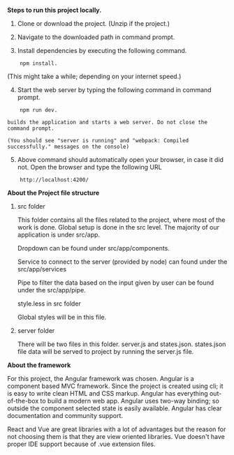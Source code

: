 
**Steps to run this project locally.**

1. Clone or download the project. (Unzip if the project.)

2. Navigate to the downloaded path in command prompt.

3. Install dependencies by executing the following command.

```
    npm install.
```
   (This might take a while; depending on your internet speed.)

4. Start the web server by typing the following command in command prompt.

```
    npm run dev.    
```
    builds the application and starts a web server. Do not close the command prompt.

    (You should see "server is running" and "webpack: Compiled successfully." messages on the console)    

5. Above command should automatically open your browser, in case it did not. Open the         browser and type the following URL 
```    
    http://localhost:4200/
```


**About the Project file structure**

1. src folder

    This folder contains all the files related to the project, where most of the work is done. Global setup is done in the src level. The majority of our application is under src/app.

    Dropdown can be found under src/app/components.

    Service to connect to the server (provided by node) can found under the src/app/services

    Pipe to filter the data based on the input given by user can be found under the src/app/pipe.

    style.less in src folder

    Global styles will be in this file.    

2. server folder 

    There will be two files in this folder. server.js and states.json. states.json file data will be served to project by running the server.js file.



**About the framework**

For this project, the Angular framework was chosen. Angular is a component based MVC framework. Since the project is created using cli; it is easy to write clean HTML and CSS markup. Angular has everything out-of-the-box to build a modern web app. Angular uses two-way binding; so outside the component selected state is easily available.
Angular has clear documentation and community support. 

React and Vue are great libraries with a lot of advantages but the reason for not choosing them is that they are view oriented libraries. Vue doesn't have proper IDE support because of .vue extension files.